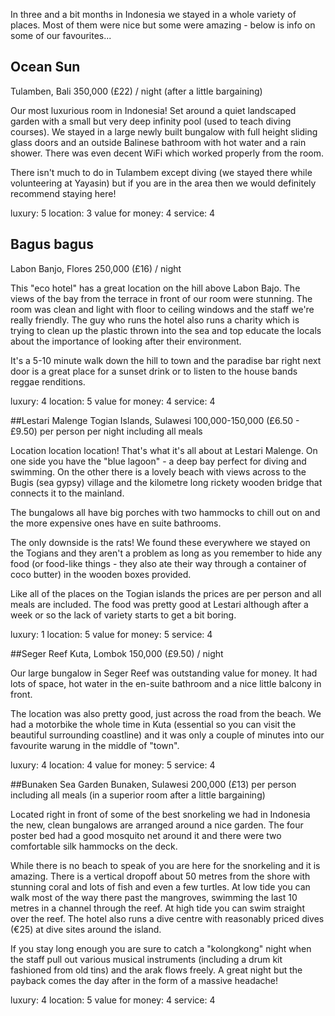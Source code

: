 In three and a bit months in Indonesia we stayed in a whole variety of places. Most of them were nice but some were amazing - below is info on some of our favourites...

## Ocean Sun
Tulamben, Bali
350,000 (£22) / night (after a little bargaining)

Our most luxurious room in Indonesia! Set around a quiet landscaped garden with a small but very deep infinity pool (used to teach diving courses). We stayed in a large newly built bungalow with full height sliding glass doors and an outside Balinese bathroom with hot water and a rain shower. There was even decent WiFi which worked properly from the room.

There isn't much to do in Tulambem except diving (we stayed there while volunteering at Yayasin) but if you are in the area then we would definitely recommend staying here!

luxury: 5
location: 3
value for money: 4
service: 4

## Bagus bagus
Labon Banjo, Flores
250,000 (£16) / night

This "eco hotel" has a great location on the hill above Labon Bajo. The views of the bay from the terrace in front of our room were stunning. The room was clean and light with floor to ceiling windows and the staff we're really friendly. The guy who runs the hotel also runs a charity which is trying to clean up the plastic thrown into the sea and top educate the locals about the importance of looking after their environment.

It's a 5-10 minute walk down the hill to town and the paradise bar right next door is a great place for a sunset drink or to listen to the house bands reggae renditions.

luxury: 4
location: 5
value for money: 4
service: 4

##Lestari Malenge
Togian Islands, Sulawesi
100,000-150,000 (£6.50 - £9.50) per person per night including all meals

Location location location! That's what it's all about at Lestari Malenge. On one side you have the "blue lagoon" - a deep bay perfect for diving and swimming. On the other there is a lovely beach with views across to the Bugis (sea gypsy) village and the kilometre long rickety wooden bridge that connects it to the mainland.

The bungalows all have big porches with two hammocks to chill out on and the more expensive ones have en suite bathrooms.

The only downside is the rats! We found these everywhere we stayed on the Togians and they aren't a problem as long as you remember to hide any food (or food-like things - they also ate their way through a container of coco butter) in the wooden boxes provided.

Like all of the places on the Togian islands the prices are per person and all meals are included. The food was pretty good at Lestari although after a week or so the lack of variety starts to get a bit boring.

luxury: 1
location: 5
value for money: 5
service: 4

##Seger Reef
Kuta, Lombok
150,000 (£9.50) / night

Our large bungalow in Seger Reef was outstanding value for money. It had lots of space, hot water in the en-suite bathroom and a nice little balcony in front.

The location was also pretty good, just across the road from the beach. We had a motorbike the whole time in Kuta (essential so you can visit the beautiful surrounding coastline) and it was only a couple of minutes into our favourite warung in the middle of "town".

luxury: 4
location: 4
value for money: 5
service: 4

##Bunaken Sea Garden
Bunaken, Sulawesi
200,000 (£13) per person including all meals (in a superior room after a little bargaining)

Located right in front of some of the best snorkeling we had in Indonesia the new, clean bungalows are arranged around a nice garden. The four poster bed had a good mosquito net around it and there were two comfortable silk hammocks on the deck.

While there is no beach to speak of you are here for the snorkeling and it is amazing. There is a vertical dropoff about 50 metres from the shore with stunning coral and lots of fish and even a few turtles. At low tide you can walk most of the way there past the mangroves, swimming the last 10 metres in a channel through the reef. At high tide you can swim straight over the reef. The hotel also runs a dive centre with reasonably priced dives (€25) at dive sites around the island.

If you stay long enough you are sure to catch a "kolongkong" night when the staff pull out various musical instruments (including a drum kit fashioned from old tins) and the arak flows freely. A great night but the payback comes the day after in the form of a massive headache!

luxury: 4
location: 5
value for money: 4
service: 4